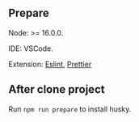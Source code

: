 ## Prepare

Node: >= 16.0.0.

IDE: VSCode.

Extension: [Eslint](https://marketplace.visualstudio.com/items?itemName=dbaeumer.vscode-eslint), [Prettier](https://marketplace.visualstudio.com/items?itemName=esbenp.prettier-vscode)

## After clone project
Run `npm run prepare` to install husky.
